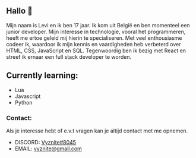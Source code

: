 ## Hallo 👋

Mijn naam is Levi en ik ben 17 jaar. Ik kom uit België en ben momenteel een junior developer. Mijn interesse in technologie, vooral het programmeren, heeft me ertoe geleid mij hierin te specialiseren. Met veel enthousiasme codeer ik, waardoor ik mijn kennis en vaardigheden heb verbeterd over HTML, CSS, JavaScript en SQL. Tegenwoordig ben ik bezig met React en streef ik ernaar een full stack developer te worden.


## **Currently learning:**
- Lua
- Javascript
- Python

### **Contact:**
Als je interesse hebt of e.v.t vragen kan je altijd contact met me opnemen.

- DISCORD: [Vyznite#8045](discord.com/)
- EMAIL: vyznite@gmail.com

